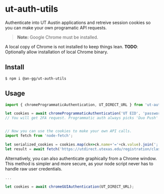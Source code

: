 # ut-auth-utils

Authenticate into UT Austin applications and retreive session cookies so you can make your own programatic API requests.

> **Note:** Google Chrome must be installed. 

A local copy of Chrome is not installed to keep things lean. **TODO**: Optionally allow installation of local Chrome binary.

## Install

`$ npm i @an-gg/ut-auth-utils`

## Usage

```ts
import { chromeProgrammaticAuthentication, UT_DIRECT_URL } from 'ut-auth-utils'

let cookies = await chromeProgrammaticAuthentication('UT EID', 'password', UT_DIRECT_URL);
// You will get 2FA request. Programmatic auth always picks 'Duo Push' as factor


// Now you can use the cookies to make your own API calls.
import fetch from 'node-fetch';

let serialized_cookies = cookies.map(ck=>ck.name+'='+ck.value).join('; ')
let result = await fetch('https://utdirect.utexas.edu/registration/classlist.WBX', { headers: { cookie:serialized_cookies } });
```

Alternatively, you can also authenticate graphically from a Chrome window. This method is simpler and more secure, as your node script never has to handle raw user credentials.

```ts
...

let cookies = await chromeGUIAuthentication(UT_DIRECT_URL);

```


